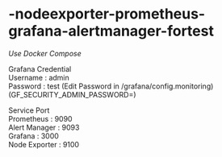 # -nodeexporter-prometheus-grafana-alertmanager-fortest

*Use Docker Compose*<br>

Grafana Credential <br>
Username : admin <br>
Password : test (Edit Password in /grafana/config.monitoring) (GF_SECURITY_ADMIN_PASSWORD=)<br>

Service	Port <br>
Prometheus	: 9090 <br>
Alert Manager	: 9093 <br>
Grafana	: 3000 <br>
Node Exporter	: 9100 <br>
